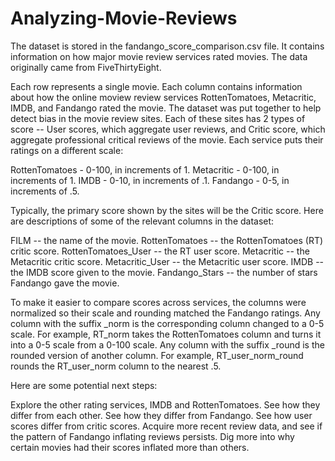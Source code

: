 # Analyzing-Movie-Reviews

The dataset is stored in the fandango_score_comparison.csv file. It contains information on how major movie review services rated movies. The data originally came from FiveThirtyEight.

Each row represents a single movie. Each column contains information about how the online moview review services RottenTomatoes, Metacritic, IMDB, and Fandango rated the movie. The dataset was put together to help detect bias in the movie review sites. Each of these sites has 2 types of score -- User scores, which aggregate user reviews, and Critic score, which aggregate professional critical reviews of the movie. Each service puts their ratings on a different scale:

RottenTomatoes - 0-100, in increments of 1.
Metacritic - 0-100, in increments of 1.
IMDB - 0-10, in increments of .1.
Fandango - 0-5, in increments of .5.

Typically, the primary score shown by the sites will be the Critic score. Here are descriptions of some of the relevant columns in the dataset:

FILM -- the name of the movie.
RottenTomatoes -- the RottenTomatoes (RT) critic score.
RottenTomatoes_User -- the RT user score.
Metacritic -- the Metacritic critic score.
Metacritic_User -- the Metacritic user score.
IMDB -- the IMDB score given to the movie.
Fandango_Stars -- the number of stars Fandango gave the movie.

To make it easier to compare scores across services, the columns were normalized so their scale and rounding matched the Fandango ratings. Any column with the suffix _norm is the corresponding column changed to a 0-5 scale. For example, RT_norm takes the RottenTomatoes column and turns it into a 0-5 scale from a 0-100 scale. Any column with the suffix _round is the rounded version of another column. For example, RT_user_norm_round rounds the RT_user_norm column to the nearest .5.

Here are some potential next steps:

Explore the other rating services, IMDB and RottenTomatoes.
See how they differ from each other.
See how they differ from Fandango.
See how user scores differ from critic scores.
Acquire more recent review data, and see if the pattern of Fandango inflating reviews persists.
Dig more into why certain movies had their scores inflated more than others.
